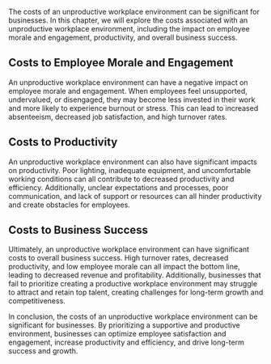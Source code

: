
The costs of an unproductive workplace environment can be significant for businesses. In this chapter, we will explore the costs associated with an unproductive workplace environment, including the impact on employee morale and engagement, productivity, and overall business success.

Costs to Employee Morale and Engagement
---------------------------------------

An unproductive workplace environment can have a negative impact on employee morale and engagement. When employees feel unsupported, undervalued, or disengaged, they may become less invested in their work and more likely to experience burnout or stress. This can lead to increased absenteeism, decreased job satisfaction, and high turnover rates.

Costs to Productivity
---------------------

An unproductive workplace environment can also have significant impacts on productivity. Poor lighting, inadequate equipment, and uncomfortable working conditions can all contribute to decreased productivity and efficiency. Additionally, unclear expectations and processes, poor communication, and lack of support or resources can all hinder productivity and create obstacles for employees.

Costs to Business Success
-------------------------

Ultimately, an unproductive workplace environment can have significant costs to overall business success. High turnover rates, decreased productivity, and low employee morale can all impact the bottom line, leading to decreased revenue and profitability. Additionally, businesses that fail to prioritize creating a productive workplace environment may struggle to attract and retain top talent, creating challenges for long-term growth and competitiveness.

In conclusion, the costs of an unproductive workplace environment can be significant for businesses. By prioritizing a supportive and productive environment, businesses can optimize employee satisfaction and engagement, increase productivity and efficiency, and drive long-term success and growth.
